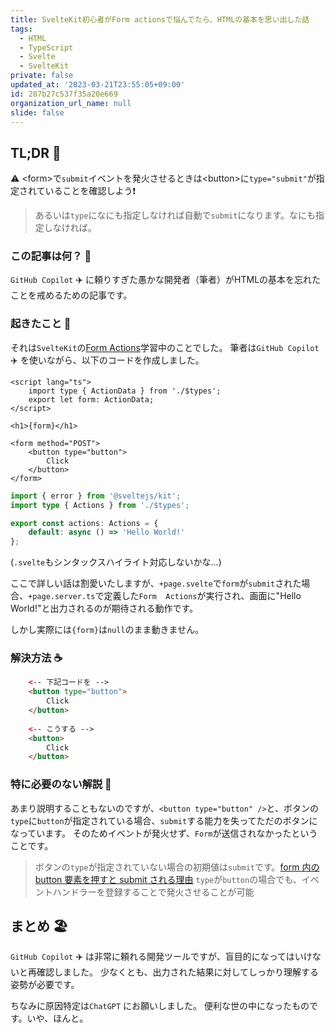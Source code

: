 ```yaml
---
title: SvelteKit初心者がForm actionsで悩んでたら、HTMLの基本を思い出した話
tags:
  - HTML
  - TypeScript
  - Svelte
  - SvelteKit
private: false
updated_at: '2023-03-21T23:55:05+09:00'
id: 287b27c537f35a20e669
organization_url_name: null
slide: false
---
```

## TL;DR :chocolate_bar: 

:warning: \<form\>で`submit`イベントを発火させるときは\<button\>に`type="submit"`が指定されていることを確認しよう:exclamation: 

> あるいは`type`になにも指定しなければ自動で`submit`になります。なにも指定しなければ。

### この記事は何？ :dango:

`GitHub Copilot` :airplane: に頼りすぎた愚かな開発者（筆者）がHTMLの基本を忘れたことを戒めるための記事です。

### 起きたこと :book: 

それは`SvelteKit`の[Form Actions](https://kit.svelte.dev/docs/form-actions)学習中のことでした。
筆者は`GitHub Copilot` :airplane: を使いながら、以下のコードを作成しました。

```svelte +page.svelte //.html
<script lang="ts">
	import type { ActionData } from './$types';
	export let form: ActionData;
</script>

<h1>{form}</h1>

<form method="POST">
	<button type="button">
        Click
    </button>
</form>
```

```typescript +page.server.ts
import { error } from '@sveltejs/kit';
import type { Actions } from './$types';

export const actions: Actions = {
	default: async () => 'Hello World!'
};
```
(`.svelte`もシンタックスハイライト対応しないかな...)

ここで詳しい話は割愛いたしますが、`+page.svelte`で`form`が`submit`された場合、`+page.server.ts`で定義した`Form  Actions`が実行され、画面に"Hello World!"と出力されるのが期待される動作です。

しかし実際には`{form}`は`null`のまま動きません。

### 解決方法 :coffee: 

```html
    <-- 下記コードを -->
	<button type="button">
        Click
    </button>
    
    <-- こうする -->
	<button>
        Click
    </button>
```

### 特に必要のない解説 :bee: 

あまり説明することもないのですが、`<button type="button" />`と、ボタンの`type`に`button`が指定されている場合、`submit`する能力を失ってただのボタンになっています。
そのためイベントが発火せず、`Form`が送信されなかったということです。

> ボタンの`type`が指定されていない場合の初期値は`submit`です。[form 内の button 要素を押すと submit される理由](https://zenn.dev/phi/articles/form-submit-button-type-default)
> `type`が`button`の場合でも、イベントハンドラーを登録することで発火させることが可能

## まとめ :beach_umbrella: 

`GitHub Copilot` :airplane: は非常に頼れる開発ツールですが、盲目的になってはいけないと再確認しました。
少なくとも、出力された結果に対してしっかり理解する姿勢が必要です。

ちなみに原因特定は`ChatGPT` にお願いしました。
便利な世の中になったものです。いや、ほんと。
